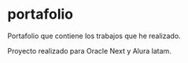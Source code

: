 # portafolio
Portafolio que contiene los trabajos que he realizado.

Proyecto realizado para Oracle Next y Alura latam.

